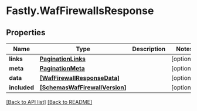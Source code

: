 # Fastly.WafFirewallsResponse

## Properties

Name | Type | Description | Notes
------------ | ------------- | ------------- | -------------
**links** | [**PaginationLinks**](PaginationLinks.md) |  | [optional] 
**meta** | [**PaginationMeta**](PaginationMeta.md) |  | [optional] 
**data** | [**[WafFirewallResponseData]**](WafFirewallResponseData.md) |  | [optional] 
**included** | [**[SchemasWafFirewallVersion]**](SchemasWafFirewallVersion.md) |  | [optional] 



[[Back to API list]](../../README.md#endpoints) [[Back to README]](../../README.md)
